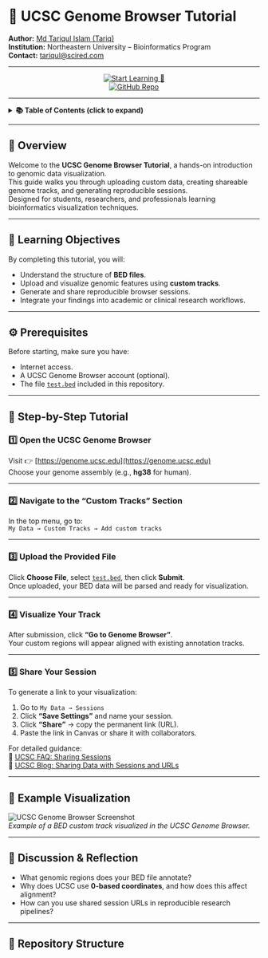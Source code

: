 # 🧬 UCSC Genome Browser Tutorial  
**Author:** [Md Tariqul Islam (Tariq)](https://github.com/mtariqi)  
**Institution:** Northeastern University – Bioinformatics Program  
**Contact:** [tariqul@scired.com](mailto:tariqul@scired.com)  

---

<div align="center">

[![Start Learning 🚀](https://img.shields.io/badge/Start%20Learning-Click%20Here-blue?style=for-the-badge)](#-step-by-step-tutorial)  
[![GitHub Repo](https://img.shields.io/badge/View%20on-GitHub-black?style=for-the-badge&logo=github)](https://github.com/mtariqi/ucsc-genome-browser-tutorial)

</div>

---

<details>
<summary><b>📚 Table of Contents (click to expand)</b></summary>

- [Overview](#-overview)  
- [Learning Objectives](#-learning-objectives)  
- [Prerequisites](#️-prerequisites)  
- [Step-by-Step Tutorial](#-step-by-step-tutorial)  
  - [1️⃣ Open the UCSC Genome Browser](#1️⃣-open-the-ucsc-genome-browser)  
  - [2️⃣ Navigate to Custom Tracks](#2️⃣-navigate-to-the-custom-tracks-section)  
  - [3️⃣ Upload the BED File](#3️⃣-upload-the-provided-file)  
  - [4️⃣ Visualize Your Track](#4️⃣-visualize-your-track)  
  - [5️⃣ Share Your Session](#5️⃣-share-your-session)  
- [Example Visualization](#-example-visualization)  
- [Discussion & Reflection](#-discussion--reflection)  
- [Repository Structure](#-repository-structure)  
- [Citation & References](#-citation--references)  
- [Contact](#-contact)

</details>

---

## 🎯 Overview
Welcome to the **UCSC Genome Browser Tutorial**, a hands-on introduction to genomic data visualization.  
This guide walks you through uploading custom data, creating shareable genome tracks, and generating reproducible sessions.  
Designed for students, researchers, and professionals learning bioinformatics visualization techniques.

---

## 🧭 Learning Objectives
By completing this tutorial, you will:
- Understand the structure of **BED files**.  
- Upload and visualize genomic features using **custom tracks**.  
- Generate and share reproducible browser sessions.  
- Integrate your findings into academic or clinical research workflows.

---

## ⚙️ Prerequisites
Before starting, make sure you have:
- Internet access.  
- A UCSC Genome Browser account (optional).  
- The file [`test.bed`](./test.bed) included in this repository.  

---

## 🚀 Step-by-Step Tutorial

### 1️⃣ Open the UCSC Genome Browser
Visit 👉 [https://genome.ucsc.edu](https://genome.ucsc.edu)  
Choose your genome assembly (e.g., **hg38** for human).

---

### 2️⃣ Navigate to the “Custom Tracks” Section
In the top menu, go to:  
`My Data → Custom Tracks → Add custom tracks`

---

### 3️⃣ Upload the Provided File
Click **Choose File**, select [`test.bed`](./test.bed), then click **Submit**.  
Once uploaded, your BED data will be parsed and ready for visualization.

---

### 4️⃣ Visualize Your Track
After submission, click **“Go to Genome Browser”**.  
Your custom regions will appear aligned with existing annotation tracks.

---

### 5️⃣ Share Your Session
To generate a link to your visualization:
1. Go to `My Data → Sessions`  
2. Click **“Save Settings”** and name your session.  
3. Click **“Share”** → copy the permanent link (URL).  
4. Paste the link in Canvas or share it with collaborators.  

For detailed guidance:  
📘 [UCSC FAQ: Sharing Sessions](https://genome.ucsc.edu/FAQ/FAQlink.html)  
🧭 [UCSC Blog: Sharing Data with Sessions and URLs](https://genome-blog.gi.ucsc.edu/blog/2021/08/13/sharing-data-with-sessions-and-urls/)

---

## 🧩 Example Visualization
![UCSC Genome Browser Screenshot](https://genome.ucsc.edu/images/gbrowser_v400.png)  
*Example of a BED custom track visualized in the UCSC Genome Browser.*

---

## 🧠 Discussion & Reflection
- What genomic regions does your BED file annotate?  
- Why does UCSC use **0-based coordinates**, and how does this affect alignment?  
- How can you use shared session URLs in reproducible research pipelines?

---

## 📁 Repository Structure
